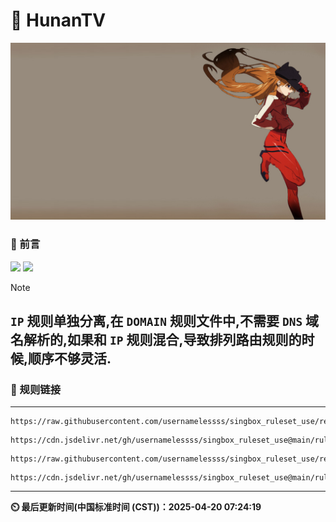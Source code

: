 
# 🧸 HunanTV
![](https://raw.githubusercontent.com/usernamelessss/picture-bed/main/images/202504042256831.jpg)
### 📣 前言
![](https://shields.io/badge/-移除重复规则-ff69b4) ![](https://shields.io/badge/-IP&nbsp;规则单独存放不与&nbsp;DOMAIN&nbsp;等混合-green)
> [!NOTE]
**`IP` 规则单独分离,在 `DOMAIN` 规则文件中,不需要 `DNS` 域名解析的,如果和 `IP` 规则混合,导致排列路由规则的时候,顺序不够灵活.**
---

###  🔗 规则链接
---

```url
https://raw.githubusercontent.com/usernamelessss/singbox_ruleset_use/refs/heads/main/rule/HunanTV/HunanTV_No_IP.json
```

```url
https://cdn.jsdelivr.net/gh/usernamelessss/singbox_ruleset_use@main/rule/HunanTV/HunanTV_No_IP.json
```

```url
https://raw.githubusercontent.com/usernamelessss/singbox_ruleset_use/refs/heads/main/rule/HunanTV/HunanTV_No_IP.srs
```

```url
https://cdn.jsdelivr.net/gh/usernamelessss/singbox_ruleset_use@main/rule/HunanTV/HunanTV_No_IP.srs
```

---
**⏲️ 最后更新时间(中国标准时间 (CST))：2025-04-20 07:24:19**